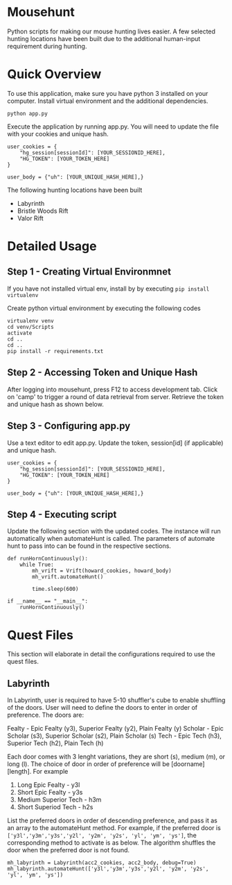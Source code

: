 # Mousehunt

Python scripts for making our mouse hunting lives easier. A few selected hunting locations have been built due to the additional human-input requirement during hunting.

# Quick Overview
To use this application, make sure you have python 3 installed on your computer. Install virtual environment and the additional dependencies.

```
python app.py
```

Execute the application by running app.py. You will need to update the file with your cookies and unique hash. 

```
user_cookies = {
    "hg_session[sessionId]": [YOUR_SESSIONID_HERE],
    "HG_TOKEN": [YOUR_TOKEN_HERE]
}

user_body = {"uh": [YOUR_UNIQUE_HASH_HERE],}
```

The following hunting locations have been built
- Labyrinth
- Bristle Woods Rift
- Valor Rift

# Detailed Usage
## Step 1 - Creating Virtual Environmnet
If you have not installed virtual env, install by by executing `pip install virtualenv`

Create python virtual environment by executing the following codes
```
virtualenv venv
cd venv/Scripts
activate
cd ..
cd ..
pip install -r requirements.txt
```

## Step 2 - Accessing Token and Unique Hash
After logging into mousehunt, press F12 to access development tab. Click on 'camp' to trigger a round of data retrieval from server. Retrieve the token and unique hash as shown below.


## Step 3 - Configuring app.py
Use a text editor to edit app.py. Update the token, session[id] (if applicable) and unique hash.
```
user_cookies = {
    "hg_session[sessionId]": [YOUR_SESSIONID_HERE],
    "HG_TOKEN": [YOUR_TOKEN_HERE]
}

user_body = {"uh": [YOUR_UNIQUE_HASH_HERE],}
```

## Step 4 - Executing script
Update the following section with the updated codes. The instance will run automatically when automateHunt is called. The parameters of automate hunt to pass into can be found in the respective sections.

```
def runHornContinuously():
    while True:
        mh_vrift = Vrift(howard_cookies, howard_body)
        mh_vrift.automateHunt()

        time.sleep(600)

if __name__ == "__main__":
    runHornContinuously()
```

# Quest Files
This section will elaborate in detail the configurations required to use the quest files.

## Labyrinth
In Labyrinth, user is required to have 5-10 shuffler's cube to enable shuffling of the doors. User will need to define the doors to enter in order of preference. The doors are:

Fealty - Epic Fealty (y3), Superior Fealty (y2), Plain Fealty (y)
Scholar - Epic Scholar (s3), Superior Scholar (s2), Plain Scholar (s)
Tech - Epic Tech (h3), Superior Tech (h2), Plain Tech (h)

Each door comes with 3 lenght variations, they are short (s), medium (m), or long (l).  The choice of door in order of preference will be [doorname][length]. For example

1. Long Epic Fealty - y3l
2. Short Epic Fealty - y3s
3. Medium Superior Tech - h3m
4. Short Superiod Tech - h2s

List the preferred doors in order of descending preference, and pass it as an array to the automateHunt method. For example, if the preferred door is `['y3l','y3m','y3s','y2l', 'y2m', 'y2s', 'yl', 'ym', 'ys']`, the corresponding method to activate is as below. The algorithm shuffles the door when the preferred door is not found.


```
mh_labyrinth = Labyrinth(acc2_cookies, acc2_body, debug=True)
mh_labyrinth.automateHunt(['y3l','y3m','y3s','y2l', 'y2m', 'y2s', 'yl', 'ym', 'ys'])
```
